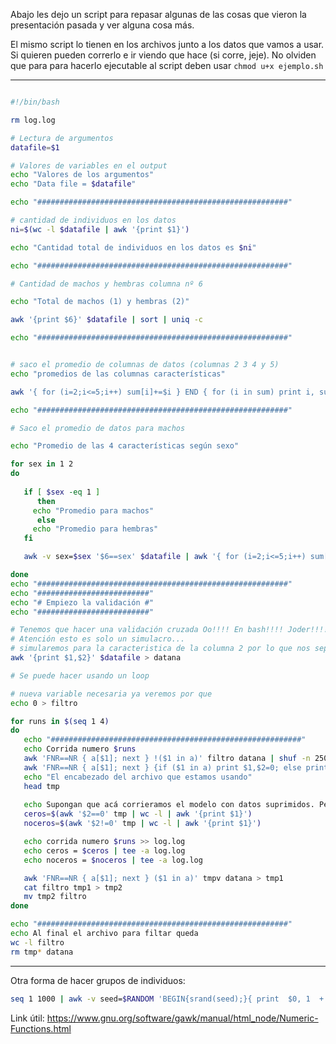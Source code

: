 Abajo les dejo un script para repasar algunas de las cosas que vieron la presentación pasada y ver alguna cosa más. 

El mismo script lo tienen en los archivos junto a los datos que vamos a usar. Si quieren pueden correrlo e ir viendo que hace (si corre, jeje). 
No olviden que para para hacerlo ejecutable al script deben usar `chmod u+x ejemplo.sh`

---
```Bash

#!/bin/bash

rm log.log

# Lectura de argumentos 
datafile=$1

# Valores de variables en el output 
echo "Valores de los argumentos" 
echo "Data file = $datafile"

echo "########################################################"

# cantidad de individuos en los datos
ni=$(wc -l $datafile | awk '{print $1}') 

echo "Cantidad total de individuos en los datos es $ni"

echo "########################################################"

# Cantidad de machos y hembras columna nº 6 

echo "Total de machos (1) y hembras (2)"

awk '{print $6}' $datafile | sort | uniq -c 

echo "########################################################"


# saco el promedio de columnas de datos (columnas 2 3 4 y 5) 
echo "promedios de las columnas características" 

awk '{ for (i=2;i<=5;i++) sum[i]+=$i } END { for (i in sum) print i, sum[i]/NR }' $datafile | sort 

echo "########################################################"

# Saco el promedio de datos para machos

echo "Promedio de las 4 características según sexo"

for sex in 1 2 
do 
   
   if [ $sex -eq 1 ] 
      then
	 echo "Promedio para machos" 
      else 
	 echo "Promedio para hembras"
   fi 

   awk -v sex=$sex '$6==sex' $datafile | awk '{ for (i=2;i<=5;i++) sum[i]+=$i } END { for (i in sum) print i, sum[i]/NR }' | sort

done 
echo "########################################################"
echo "#########################"
echo "# Empiezo la validación #"
echo "#########################"

# Tenemos que hacer una validación cruzada Oo!!!! En bash!!!! Joder!!!!
# Atención esto es solo un simulacro...
# simularemos para la caracteristica de la columna 2 por lo que nos separamos solo lo que nos interesa 
awk '{print $1,$2}' $datafile > datana

# Se puede hacer usando un loop 

# nueva variable necesaria ya veremos por que
echo 0 > filtro

for runs in $(seq 1 4) 
do 
   echo "########################################################"
   echo Corrida numero $runs
   awk 'FNR==NR { a[$1]; next } !($1 in a)' filtro datana | shuf -n 2500 > tmpv
   awk 'FNR==NR { a[$1]; next } {if ($1 in a) print $1,$2=0; else print $1,$2}' tmpv datana > tmp
   echo "El encabezado del archivo que estamos usando" 
   head tmp
   
   echo Supongan que acá corrieramos el modelo con datos suprimidos. Pero solo vamos a sacar la cantidad de lineas 
   ceros=$(awk '$2==0' tmp | wc -l | awk '{print $1}') 
   noceros=$(awk '$2!=0' tmp | wc -l | awk '{print $1}')

   echo corrida numero $runs >> log.log
   echo ceros = $ceros | tee -a log.log
   echo noceros = $noceros | tee -a log.log 

   awk 'FNR==NR { a[$1]; next } ($1 in a)' tmpv datana > tmp1
   cat filtro tmp1 > tmp2
   mv tmp2 filtro
done

echo "########################################################"
echo Al final el archivo para filtar queda
wc -l filtro 
rm tmp* datana
```
---

Otra forma de hacer grupos de individuos: 

```bash
seq 1 1000 | awk -v seed=$RANDOM 'BEGIN{srand(seed);}{ print  $0, 1  + rand() }'
```

Link útil: https://www.gnu.org/software/gawk/manual/html_node/Numeric-Functions.html

